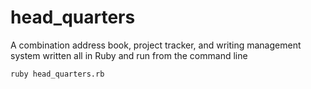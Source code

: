 # head_quarters
A combination address book, project tracker, and writing management system written all in Ruby
and run from the command line

```command 
ruby head_quarters.rb
```
